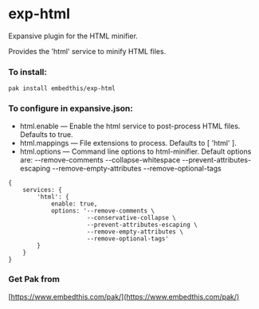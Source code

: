 exp-html
===

Expansive plugin for the HTML minifier.

Provides the 'html' service to minify HTML files.

### To install:

    pak install embedthis/exp-html

### To configure in expansive.json:

* html.enable &mdash; Enable the html service to post-process HTML files. Defaults to true.
* html.mappings &mdash; File extensions to process. Defaults to [ 'html' ].
* html.options &mdash; Command line options to html-minifier. Default options are:
    --remove-comments --collapse-whitespace --prevent-attributes-escaping --remove-empty-attributes --remove-optional-tags

```
{
    services: {
        'html': {
            enable: true,
            options: '--remove-comments \
                      --conservative-collapse \
                      --prevent-attributes-escaping \
                      --remove-empty-attributes \
                      --remove-optional-tags'
        }
    }
}
```

### Get Pak from

[https://www.embedthis.com/pak/](https://www.embedthis.com/pak/)
